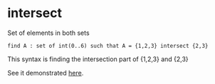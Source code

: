 # intersect

Set of elements in both sets

```essence
find A : set of int(0..6) such that A = {1,2,3} intersect {2,3}
```
This syntax is finding the intersection part of {1,2,3} and {2,3}

See it demonstrated [here](https://github.com/conjure-cp/conjure/blob/main/docs/notebooks/Set_operators.ipynb).

